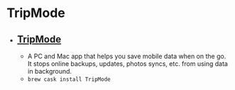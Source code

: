 # TripMode
- [TripMode](https://www.tripmode.ch/)
  - 
  - A PC and Mac app that helps you save mobile data when on the go. It stops online backups, updates, photos syncs, etc. from using data in background.
  - `brew cask install TripMode`
